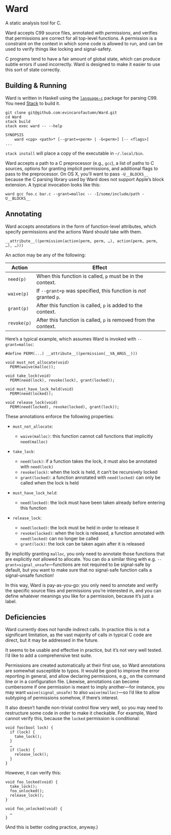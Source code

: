 # Ward

A static analysis tool for C.

Ward accepts C99 source files, annotated with *permissions*, and verifies that permissions are correct for all top-level functions. A permission is a constraint on the context in which some code is allowed to run, and can be used to verify things like locking and signal-safety.

C programs tend to have a fair amount of global state, which can produce subtle errors if used incorrectly. Ward is designed to make it easier to use this sort of state correctly.

## Building & Running

Ward is written in Haskell using the [`language-c`](https://hackage.haskell.org/package/language-c) package for parsing C99. You need [Stack](https://docs.haskellstack.org/en/stable/README/) to build it.

```
git clone git@github.com:evincarofautumn/Ward.git
cd Ward
stack build
stack exec ward -- --help

SYNOPSIS
    ward <cpp> <path>* [--grant=<perm> | -G<perm>] [-- <flags>]
...
```

`stack install` will place a copy of the executable in `~/.local/bin`.

Ward accepts a path to a C preprocessor (e.g., `gcc`), a list of paths to C sources, options for granting implicit permissions, and additional flags to pass to the preprocessor. On OS X, you’ll want to pass `-U__BLOCKS__` because the C parsing library used by Ward does not support Apple’s block extension. A typical invocation looks like this:

```
ward gcc foo.c bar.c --grant=malloc -- -I/some/include/path -U__BLOCKS__
```

## Annotating

Ward accepts annotations in the form of function-level attributes, which specify permissions and the actions Ward should take with them.

```
__attribute__((permission(action(perm, perm, …), action(perm, perm, …), …)))
```

An action may be any of the following:

| Action      | Effect |
| ----------- | ------ |
| `need(p)`   | When this function is called, `p` must be in the context. |
| `waive(p)`  | If `--grant=p` was specified, this function is *not* granted `p`. |
| `grant(p)`  | After this function is called, `p` is added to the context. |
| `revoke(p)` | After this function is called, `p` is removed from the context. |

Here’s a typical example, which assumes Ward is invoked with `--grant=malloc`:

```
#define PERM(...) __attribute__((permission(__VA_ARGS__)))

void must_not_allocate(void)
  PERM(waive(malloc));

void take_lock(void)
  PERM(need(lock), revoke(lock), grant(locked));

void must_have_lock_held(void)
  PERM(need(locked));

void release_lock(void)
  PERM(need(locked), revoke(locked), grant(lock));
```

These annotations enforce the following properties:

* `must_not_allocate`:

  * `waive(malloc)`: this function cannot call functions that implicitly `need(malloc)`

* `take_lock`:

  * `need(lock)`: if a function takes the lock, it must also be annotated with `need(lock)`
  * `revoke(lock)`: when the lock is held, it can’t be recursively locked
  * `grant(locked)`: a function annotated with `need(locked)` can only be called when the lock is held

* `must_have_lock_held`:

  * `need(locked)`: the lock must have been taken already before entering this function

* `release_lock`:

  * `need(locked)`: the lock must be held in order to release it
  * `revoke(locked)`: when the lock is released, a function annotated with `need(locked)` can no longer be called
  * `grant(lock)`: the lock can be taken again after it is released

By implicitly granting `malloc`, you only need to annotate those functions that are explicitly *not* allowed to allocate. You can do a similar thing with e.g. `--grant=signal_unsafe`—functions are not required to be signal-safe by default, but you want to make sure that no signal-safe function calls a signal-unsafe function!

In this way, Ward is pay-as-you-go: you only need to annotate and verify the specific source files and permissions you’re interested in, and you can define whatever meanings you like for a permission, because it’s just a label.

## Deficiencies

Ward currently does not handle indirect calls. In practice this is not a significant limitation, as the vast majority of calls in typical C code are direct, but it may be addressed in the future.

It seems to be usable and effective in practice, but it’s not very well tested. I’d like to add a comprehensive test suite.

Permissions are created automatically at their first use, so Ward annotations are somewhat susceptible to typos. It would be good to improve the error reporting in general, and allow declaring permissions, e.g., on the command line or in a configuration file. Likewise, annotations can become cumbersome if one permission is meant to imply another—for instance, you may want `waive(signal_unsafe)` to also `waive(malloc)`—so I’d like to allow subtyping of permissions somehow, if there’s interest.

It also doesn’t handle non-trivial control flow very well, so you may need to restructure some code in order to make it checkable. For example, Ward cannot verify this, because the `locked` permission is conditional:

```
void foo(bool lock) {
  if (lock) {
    take_lock();
  }
  …
  if (lock) {
    release_lock();
  }
}
```

However, it can verify this:

```
void foo_locked(void) {
  take_lock();
  foo_unlocked();
  release_lock();
}

void foo_unlocked(void) {
  …
}
```

(And this is better coding practice, anyway.)

